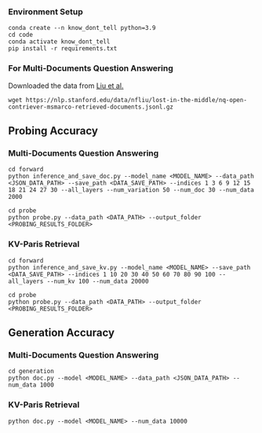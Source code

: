 ### Environment Setup
```
conda create --n know_dont_tell python=3.9
cd code
conda activate know_dont_tell
pip install -r requirements.txt
```

### For Multi-Documents Question Answering
Downloaded the data from [Liu et al.](https://arxiv.org/abs/2307.03172)

```
wget https://nlp.stanford.edu/data/nfliu/lost-in-the-middle/nq-open-contriever-msmarco-retrieved-documents.jsonl.gz
```

## Probing Accuracy
### Multi-Documents Question Answering
```
cd forward
python inference_and_save_doc.py --model_name <MODEL_NAME> --data_path <JSON_DATA_PATH> --save_path <DATA_SAVE_PATH> --indices 1 3 6 9 12 15 18 21 24 27 30 --all_layers --num_variation 50 --num_doc 30 --num_data 2000
```
```
cd probe
python probe.py --data_path <DATA_PATH> --output_folder <PROBING_RESULTS_FOLDER>
```

### KV-Paris Retrieval
```
cd forward
python inference_and_save_kv.py --model_name <MODEL_NAME> --save_path <DATA_SAVE_PATH> --indices 1 10 20 30 40 50 60 70 80 90 100 --all_layers --num_kv 100 --num_data 20000
```
```
cd probe
python probe.py --data_path <DATA_PATH> --output_folder <PROBING_RESULTS_FOLDER>
```

## Generation Accuracy
### Multi-Documents Question Answering
```
cd generation
python doc.py --model <MODEL_NAME> --data_path <JSON_DATA_PATH> --num_data 1000
```

### KV-Paris Retrieval
```
python doc.py --model <MODEL_NAME> --num_data 10000
```


